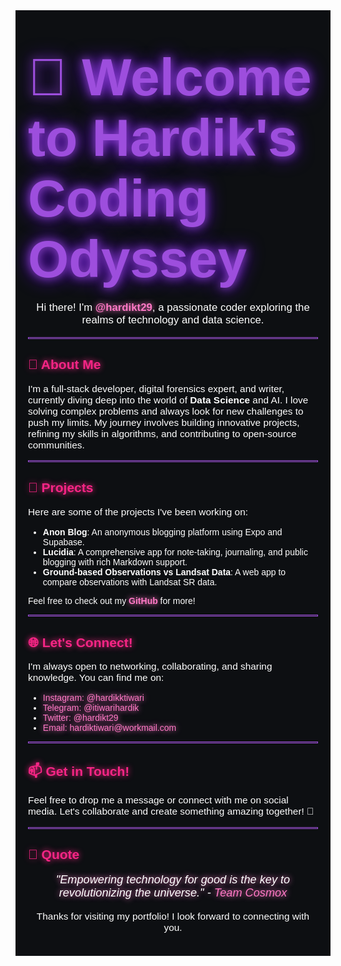 <div style="background-color: #0d0f12; color: #ffffff; font-family: 'Arial', sans-serif; padding: 20px;">

# <span style="color: #9d4edd; font-size: 3em; text-shadow: 0 0 15px #9d4edd, 0 0 30px #6200ea;">👋 Welcome to Hardik's Coding Odyssey</span>

<p align="center" style="font-size: 1.2em;">
Hi there! I'm <a href="https://github.com/hardikt29" style="color: #ff79c6; text-decoration: none; font-weight: bold; text-shadow: 0 0 10px #ff79c6;">@hardikt29</a>, a passionate coder exploring the realms of technology and data science.
</p>

<hr style="border: 1px solid #9d4edd;">

## <span style="color: #f72585; text-shadow: 0 0 10px #f72585;">🌟 About Me</span>

<p style="font-size: 1.1em;">
I'm a full-stack developer, digital forensics expert, and writer, currently diving deep into the world of <strong>Data Science</strong> and AI. I love solving complex problems and always look for new challenges to push my limits. My journey involves building innovative projects, refining my skills in algorithms, and contributing to open-source communities.
</p>

<hr style="border: 1px solid #9d4edd;">

## <span style="color: #f72585; text-shadow: 0 0 10px #f72585;">🔧 Projects</span>

<p style="font-size: 1.1em;">
Here are some of the projects I've been working on:
<ul>
  <li><strong>Anon Blog</strong>: An anonymous blogging platform using Expo and Supabase.</li>
  <li><strong>Lucidia</strong>: A comprehensive app for note-taking, journaling, and public blogging with rich Markdown support.</li>
  <li><strong>Ground-based Observations vs Landsat Data</strong>: A web app to compare observations with Landsat SR data.</li>
</ul>
Feel free to check out my <a href="https://github.com/hardikt29" style="color: #ff79c6; text-decoration: none; font-weight: bold; text-shadow: 0 0 10px #ff79c6;">GitHub</a> for more!
</p>

<hr style="border: 1px solid #9d4edd;">

## <span style="color: #f72585; text-shadow: 0 0 10px #f72585;">🌐 Let's Connect!</span>

<p style="font-size: 1.1em;">
I'm always open to networking, collaborating, and sharing knowledge. You can find me on:
<ul>
  <li><a href="https://instagram.com/hardikktiwari" style="color: #ff79c6; text-decoration: none; text-shadow: 0 0 10px #ff79c6;">Instagram: @hardikktiwari</a></li>
  <li><a href="https://t.me/@itiwarihardik" style="color: #ff79c6; text-decoration: none; text-shadow: 0 0 10px #ff79c6;">Telegram: @itiwarihardik</a></li>
  <li><a href="https://twitter.com/hardikt29" style="color: #ff79c6; text-decoration: none; text-shadow: 0 0 10px #ff79c6;">Twitter: @hardikt29</a></li>
  <li><a href="mailto:hardiktiwari@workmail.com" style="color: #ff79c6; text-decoration: none; text-shadow: 0 0 10px #ff79c6;">Email: hardiktiwari@workmail.com</a></li>
</ul>
</p>

<hr style="border: 1px solid #9d4edd;">

## <span style="color: #f72585; text-shadow: 0 0 10px #f72585;">📫 Get in Touch!</span>

<p style="font-size: 1.1em;">
Feel free to drop me a message or connect with me on social media. Let's collaborate and create something amazing together! 🚀
</p>

<hr style="border: 1px solid #9d4edd;">

## <span style="color: #f72585; text-shadow: 0 0 10px #f72585;">💬 Quote</span>

<p style="font-style: italic; text-align: center; font-size: 1.3em; text-shadow: 0 0 10px #ff79c6;">
"Empowering technology for good is the key to revolutionizing the universe." - <a href="#" style="color: #ff79c6; text-decoration: none;">Team Cosmox</a>
</p>

<p align="center" style="font-size: 1.1em;">Thanks for visiting my portfolio! I look forward to connecting with you.</p>

</div>
